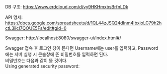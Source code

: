 DB 구조: https://www.erdcloud.com/d/vy9HKHmxbsBrfnLDk

API 명세: https://docs.google.com/spreadsheets/d/1QL44zJSQ24dInm4IbxioLC79h2hctL3iicI7QOUE5Fs/edit#gid=0

Swagger: http://localhost:8080/swagger-ui/index.html#/

Swagger 접속 후 로그인 창이 뜬다면 Username에는 user를 입력하고, Password에는 서버 실행 시 콘솔창에 뜬 비밀번호를 입력하면 된다.  
비밀번호는 다음과 같이 뜰 것이다.  
Using generated security password:
